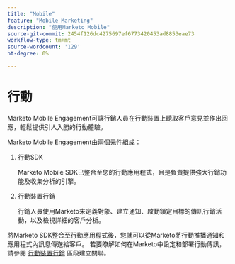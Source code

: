 ```yaml
---
title: "Mobile"
feature: "Mobile Marketing"
description: "使用Marketo Mobile"
source-git-commit: 2454f126dc4275697ef6773420453ad8853eae73
workflow-type: tm+mt
source-wordcount: '129'
ht-degree: 0%

---
```



# 行動

Marketo Mobile Engagement可讓行銷人員在行動裝置上聽取客戶意見並作出回應，輕鬆提供引人入勝的行動體驗。

Marketo Mobile Engagement由兩個元件組成：

1. 行動SDK

   Marketo Mobile SDK已整合至您的行動應用程式，且是負責提供強大行銷功能及收集分析的引擎。

1. 行動裝置行銷

   行銷人員使用Marketo來定義對象、建立通知、啟動鎖定目標的傳訊行銷活動，以及檢視詳細的客戶分析。

將Marketo SDK整合至行動應用程式後，您就可以從Marketo將行動推播通知和應用程式內訊息傳送給客戶。 若要瞭解如何在Marketo中設定和部署行動傳訊，請參閱 [行動裝置行銷](https://experienceleague.adobe.com/en/docs/marketo/using/product-docs/mobile-marketing/admin/add-a-mobile-app) 區段建立關聯。
